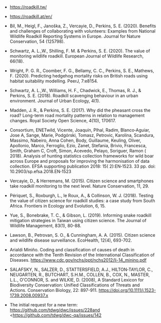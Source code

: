 - https://roadkill.tw/  
- https://roadkill.at/en/
- Bíl, M., Heigl, F., Janoška, Z., Vercayie, D., Perkins, S. E. (2020). Benefits and challenges of collaborating with volunteers: Examples from National Wildlife Roadkill Reporting Systems in Europe. Journal for Nature Conservation, 54 (125798).
- Schwartz, A. L.,W., Shilling, F. M. & Perkins, S. E. (2020). The value of monitoring wildlife roadkill. European Journal of Wildlife Research, 66(18).
- Wright, P. G. R., Coomber, F. G., Bellamy, C. C., Perkins, S. E., Mathews, F. (2020). Predicting hedgehog mortality risks on British roads using habitat suitability modelling. PeerJ, 7:e8154.
- Schwartz, A. L.,W., Williams, H. F., Chadwick, E., Thomas, R. J., & Perkins, S. E. (2018). Roadkill scavenging behaviour in an urban environment. Journal of Urban Ecology, 4(1).
- Madden, J. R., & Perkins, S. E. (2017). Why did the pheasant cross the road? Long-term road mortality patterns in relation to management changes. Royal Society Open Science, 4(10), 170617.
- Consortium, ENETwild, Vicente, Joaquín, Plhal, Radim, Blanco‐Aguiar, Jose A, Sange, Marie, Podgórski, Tomasz, Petrovic, Karolina, Scandura, Massimo, Nabeiro, Anna Cohen, Body, Guillaume, Keuling, Oliver, Apollonio, Marco, Ferroglio, Ezio, Zanet, Stefania, Brivio, Francesca, Smith, Graham C, Croft, Simon, Acevedo, Pelayo, Soriguer, Ramon ( 2018). Analysis of hunting statistics collection frameworks for wild boar across Europe and proposals for improving the harmonisation of data collection. EFSA supporting publication 2018: 15( 2):EN‐1523. 33 pp. doi: 10.2903/sp.efsa.2018.EN‐1523
- Vercayie, D., & Herremans, M. (2015). Citizen science and smartphones take roadkill monitoring to the next level. Nature Conservation, 11, 29. 
- Périquet, S., Roxburgh, L., le Roux, A., & Collinson, W. J. (2018). Testing the value of citizen science for roadkill studies: a case study from South Africa. Frontiers in Ecology and Evolution, 6, 15.
- Yue, S., Bonebrake, T. C., & Gibson, L. (2019). Informing snake roadkill mitigation strategies in Taiwan using citizen science. The Journal of Wildlife Management, 83(1), 80-88. 
- Lawson, B., Petrovan, S. O., & Cunningham, A. A. (2015). Citizen science and wildlife disease surveillance. EcoHealth, 12(4), 693-702. 
- Arialdi Miniño. Coding and classification of causes of death in accordance with the Tenth Revision of the International Classification of Diseases. https://www.cdc.gov/nchs/ppt/nchs2012/li-14_minino.pdf 
- SALAFSKY, N., SALZER, D., STATTERSFIELD, A.J., HILTON‐TAYLOR, C., NEUGARTEN, R., BUTCHART, S.H.M., COLLEN, B., COX, N., MASTER, L.L., O'CONNOR, S. and WILKIE, D. (2008), A Standard Lexicon for Biodiversity Conservation: Unified Classifications of Threats and Actions. Conservation Biology, 22: 897-911. https://doi.org/10.1111/j.1523-1739.2008.00937.x

- The initial request for a new term: https://github.com/tdwg/dwc/issues/228and <https://github.com/tdwg/dwc-qa/issues/142
